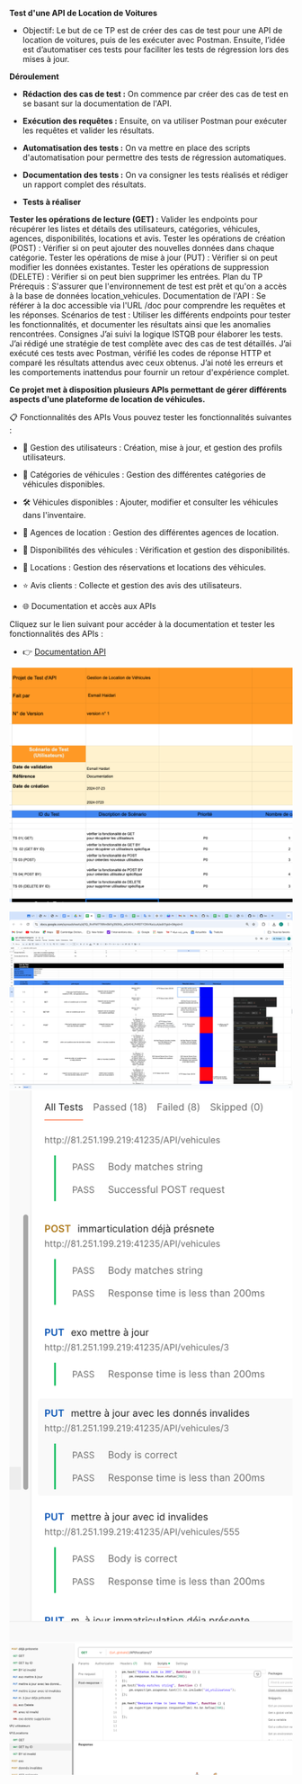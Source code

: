 **Test d'une API de Location de Voitures**

+ Objectif:
Le but de ce TP est de créer des cas de test pour une API de location de voitures, puis de les exécuter avec Postman. Ensuite, l’idée est d’automatiser ces tests pour faciliter les tests de régression lors des mises à jour.

**Déroulement**

+ **Rédaction des cas de test :** On commence par créer des cas de test en se basant sur la documentation de l'API.
+ **Exécution des requêtes :** Ensuite, on va utiliser Postman pour exécuter les requêtes et valider les résultats.

+ **Automatisation des tests :** On va mettre en place des scripts d'automatisation pour permettre des tests de régression automatiques.

+ **Documentation des tests :** On va consigner les tests réalisés et rédiger un rapport complet des résultats.

+ **Tests à réaliser**

**Tester les opérations de lecture (GET) :** Valider les endpoints pour récupérer les listes et détails des utilisateurs, catégories, véhicules, agences, disponibilités, locations et avis.
Tester les opérations de création (POST) : Vérifier si on peut ajouter des nouvelles données dans chaque catégorie.
Tester les opérations de mise à jour (PUT) : Vérifier si on peut modifier les données existantes.
Tester les opérations de suppression (DELETE) : Vérifier si on peut bien supprimer les entrées.
Plan du TP
Prérequis : S'assurer que l'environnement de test est prêt et qu'on a accès à la base de données location_vehicules.
Documentation de l'API : Se référer à la doc accessible via l'URL /doc pour comprendre les requêtes et les réponses.
Scénarios de test : Utiliser les différents endpoints pour tester les fonctionnalités, et documenter les résultats ainsi que les anomalies rencontrées.
Consignes
J’ai suivi la logique ISTQB pour élaborer les tests.
J’ai rédigé une stratégie de test complète avec des cas de test détaillés.
J’ai exécuté ces tests avec Postman, vérifié les codes de réponse HTTP et comparé les résultats attendus avec ceux obtenus.
J’ai noté les erreurs et les comportements inattendus pour fournir un retour d'expérience complet.

**Ce projet met à disposition plusieurs APIs permettant de gérer différents aspects d'une plateforme de location de véhicules.**

📋 Fonctionnalités des APIs
Vous pouvez tester les fonctionnalités suivantes :

+ 👤 Gestion des utilisateurs : Création, mise à jour, et gestion des profils utilisateurs.

+ 🚗 Catégories de véhicules : Gestion des différentes catégories de véhicules disponibles.

+ 🛠️ Véhicules disponibles : Ajouter, modifier et consulter les véhicules dans l'inventaire.

+ 🏢 Agences de location : Gestion des différentes agences de location.

+ 📅 Disponibilités des véhicules : Vérification et gestion des disponibilités.

+ 📄 Locations : Gestion des réservations et locations des véhicules.

+ ⭐ Avis clients : Collecte et gestion des avis des utilisateurs.

+ 🌐 Documentation et accès aux APIs

Cliquez sur le lien suivant pour accéder à la documentation et tester les fonctionnalités des APIs :

+ 👉 [Documentation API](https://docs.google.com/spreadsheets/d/e/2PACX-1vSDNtFIL7eCEX2Z8tUXV_7PIFr7X-Ty0QK2jy2Nwf3DYvcJZimTgc99n8SEC9HJqxJy3HvW3Hyp9Hju/pubhtml)

![](https://github.com/esmailhaidari24/API--postman/blob/main/Capture%20d%E2%80%99e%CC%81cran%201403-06-16%20a%CC%80%2010.00.39.png)


![](https://github.com/esmailhaidari24/API--postman/blob/main/Capture%20d%E2%80%99e%CC%81cran%201403-06-14%20a%CC%80%2021.36.27.png)
![](https://github.com/esmailhaidari24/API--postman/blob/main/Capture%20d%E2%80%99e%CC%81cran%201403-06-27%20a%CC%80%2014.21.46.png)
![](https://github.com/esmailhaidari24/API--postman/blob/main/Capture%20d%E2%80%99e%CC%81cran%201403-06-14%20a%CC%80%2021.47.35.png)









